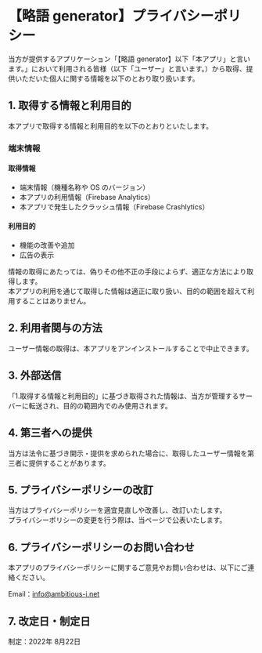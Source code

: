 # 【略語 generator】プライバシーポリシー

当方が提供するアプリケーション「【略語 generator】以下「本アプリ」と言います。」において利用される皆様（以下「ユーザー」と言います。）から取得、提供いただいた個人に関する情報を以下のとおり取り扱います。

## 1. 取得する情報と利用目的

本アプリで取得する情報と利用目的を以下のとおりといたします。

### 端末情報

#### 取得情報

- 端末情報（機種名称や OS のバージョン）
- 本アプリの利用情報（Firebase Analytics）
- 本アプリで発生したクラッシュ情報（Firebase Crashlytics）

#### 利用目的

- 機能の改善や追加
- 広告の表示

情報の取得にあたっては、偽りその他不正の手段によらず、適正な方法により取得します。  
本アプリの利用を通じて取得した情報は適正に取り扱い、目的の範囲を超えて利用することはありません。

## 2. 利用者関与の方法

ユーザー情報の取得は、本アプリをアンインストールすることで中止できます。

## 3. 外部送信

「1.取得する情報と利用目的」に基づき取得された情報は、当方が管理するサーバーに転送され、目的の範囲内でのみ使用されます。

## 4. 第三者への提供

当方は法令に基づき開示・提供を求められた場合に、取得したユーザー情報を第三者に提供することがあります。

## 5. プライバシーポリシーの改訂

当方はプライバシーポリシーを適宜見直しや改善し、改訂いたします。  
プライバシーポリシーの変更を行う際は、当ページで公表いたします。

## 6. プライバシーポリシーのお問い合わせ

本アプリのプライバシーポリシーに関するご意見やお問い合わせは、以下にご連絡ください。

Email：info@ambitious-i.net

## 7. 改定日・制定日

制定：2022年 8月22日
